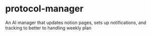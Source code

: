 # protocol-manager
An AI manager that updates notion pages, sets up notifications, and tracking to better to handling weekly plan
